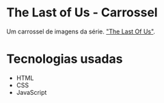 # The Last of Us - Carrossel

Um carrossel de imagens da série. <a href="https://drey021.github.io/The-Last-of-us/" target="_blank">"The Last Of Us"</a>.


# Tecnologias usadas

- HTML
- CSS
- JavaScript

